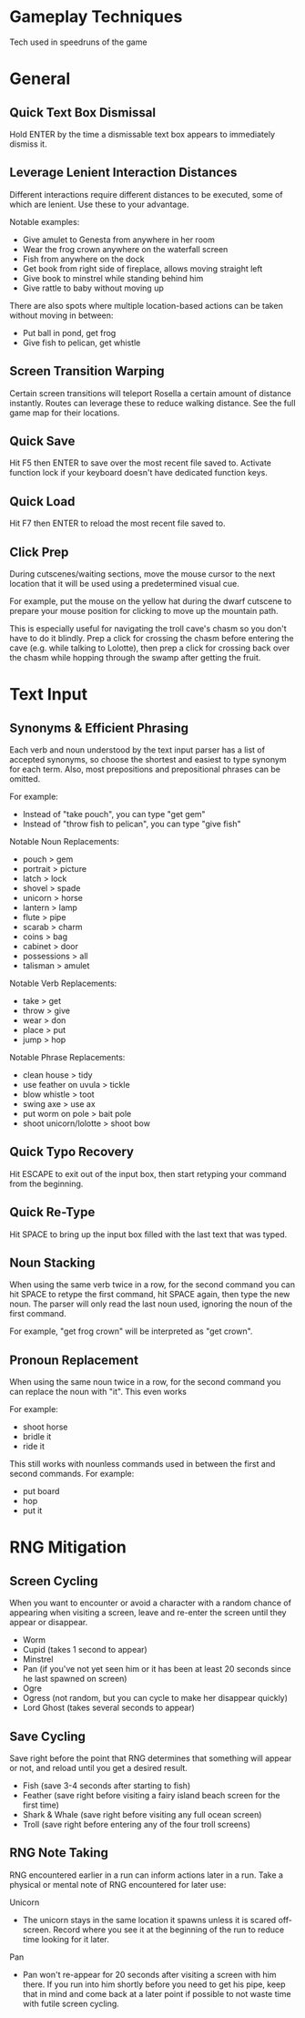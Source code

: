 # Gameplay Techniques
Tech used in speedruns of the game


# General

## Quick Text Box Dismissal
Hold ENTER by the time a dismissable text box appears to immediately dismiss it.

## Leverage Lenient Interaction Distances
Different interactions require different distances to be executed, some of which are lenient. Use these to your advantage.

Notable examples:
- Give amulet to Genesta from anywhere in her room
- Wear the frog crown anywhere on the waterfall screen
- Fish from anywhere on the dock
- Get book from right side of fireplace, allows moving straight left
- Give book to minstrel while standing behind him
- Give rattle to baby without moving up

There are also spots where multiple location-based actions can be taken without moving in between:
- Put ball in pond, get frog
- Give fish to pelican, get whistle


## Screen Transition Warping
Certain screen transitions will teleport Rosella a certain amount of distance instantly. Routes can leverage these to reduce walking distance. See the full game map for their locations.

## Quick Save
Hit F5 then ENTER to save over the most recent file saved to. Activate function lock if your keyboard doesn't have dedicated function keys.

## Quick Load
Hit F7 then ENTER to reload the most recent file saved to.

## Click Prep
During cutscenes/waiting sections, move the mouse cursor to the next location that it will be used using a predetermined visual cue.

For example, put the mouse on the yellow hat during the dwarf cutscene to prepare your mouse position for clicking to move up the mountain path.

This is especially useful for navigating the troll cave's chasm so you don't have to do it blindly. Prep a click for crossing the chasm before entering the cave (e.g. while talking to Lolotte), then prep a click for crossing back over the chasm while hopping through the swamp after getting the fruit.


# Text Input 

## Synonyms & Efficient Phrasing
Each verb and noun understood by the text input parser has a list of accepted synonyms, so choose the shortest and easiest to type synonym for each term. Also, most prepositions and prepositional phrases can be omitted.

For example:
- Instead of "take pouch", you can type "get gem"
- Instead of "throw fish to pelican", you can type "give fish"

Notable Noun Replacements:
- pouch > gem
- portrait > picture
- latch > lock
- shovel > spade
- unicorn > horse
- lantern > lamp
- flute > pipe
- scarab > charm
- coins > bag
- cabinet > door
- possessions > all
- talisman > amulet

Notable Verb Replacements:
- take > get 
- throw > give
- wear > don
- place > put
- jump > hop

Notable Phrase Replacements:
- clean house > tidy
- use feather on uvula > tickle
- blow whistle > toot
- swing axe > use ax
- put worm on pole > bait pole
- shoot unicorn/lolotte > shoot bow

## Quick Typo Recovery
Hit ESCAPE to exit out of the input box, then start retyping your command from the beginning.

## Quick Re-Type
Hit SPACE to bring up the input box filled with the last text that was typed.

## Noun Stacking 
When using the same verb twice in a row, for the second command you can hit SPACE to retype the first command, hit SPACE again, then type the new noun. The parser will only read the last noun used, ignoring the noun of the first command.

For example, "get frog crown" will be interpreted as "get crown".

## Pronoun Replacement
When using the same noun twice in a row, for the second command you can replace the noun with "it". This even works 

For example:
- shoot horse
- bridle it
- ride it

This still works with nounless commands used in between the first and second commands. For example:
- put board
- hop
- put it


# RNG Mitigation

## Screen Cycling
When you want to encounter or avoid a character with a random chance of appearing when visiting a screen, leave and re-enter the screen until they appear or disappear.

- Worm
- Cupid (takes 1 second to appear)
- Minstrel
- Pan (if you've not yet seen him or it has been at least 20 seconds since he last spawned on screen)
- Ogre
- Ogress (not random, but you can cycle to make her disappear quickly)
- Lord Ghost (takes several seconds to appear)

## Save Cycling
Save right before the point that RNG determines that something will appear or not, and reload until you get a desired result.

- Fish (save 3-4 seconds after starting to fish)
- Feather (save right before visiting a fairy island beach screen for the first time)
- Shark & Whale (save right before visiting any full ocean screen)
- Troll (save right before entering any of the four troll screens)

## RNG Note Taking
RNG encountered earlier in a run can inform actions later in a run. Take a physical or mental note of RNG encountered for later use:

Unicorn
- The unicorn stays in the same location it spawns unless it is scared off-screen. Record where you see it at the beginning of the run to reduce time looking for it later.

Pan 
- Pan won't re-appear for 20 seconds after visiting a screen with him there. If you run into him shortly before you need to get his pipe, keep that in mind and come back at a later point if possible to not waste time with futile screen cycling.
